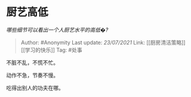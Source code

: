 # 厨艺高低
*哪些细节可以看出一个人厨艺水平的高低�?*

> Author: #Anonymity
> Last update: *23/07/2021*
> Link: [[厨房清洁策略]] [[学习的快乐]]
> Tag: #处事

不脏不乱，不慌不忙。

动作不急，节奏不慢。

吃得出别人的功夫在哪。
